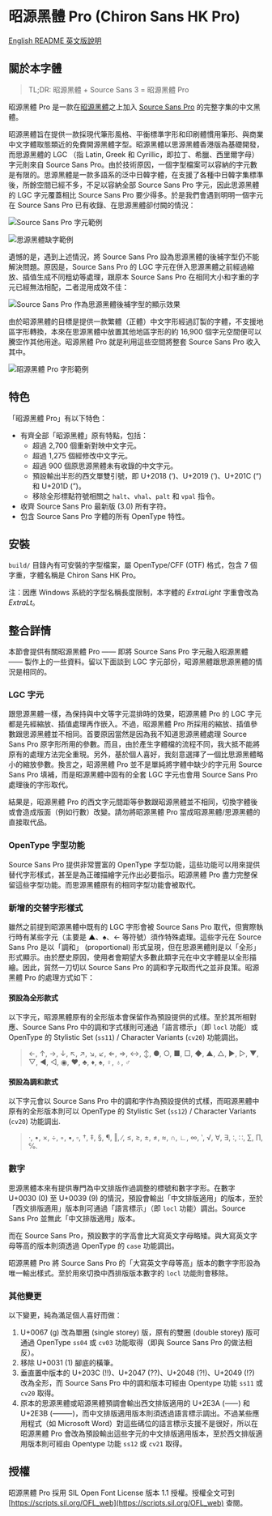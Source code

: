 昭源黑體 Pro (Chiron Sans HK Pro)
==================

[English README 英文版說明](README.md)

## 關於本字體

> TL;DR: 昭源黑體 + Source Sans 3 = 昭源黑體 Pro

昭源黑體 Pro 是一款在[昭源黑體](https://github.com/chiron-fonts/chiron-sans-hk)之上加入 [Source Sans Pro](https://github.com/adobe-fonts/source-sans-pro/) 的完整字集的中文黑體。

昭源黑體旨在提供一款採現代筆形風格、平衡標準字形和印刷體慣用筆形、與商業中文字體取態類近的免費開源黑體字型。昭源黑體以思源黑體香港版為基礎開發，而思源黑體的 LGC （指 Latin, Greek 和 Cyrillic，即拉丁、希臘、西里爾字母）字元則來自 Source Sans Pro。由於技術原因，一個字型檔案可以容納的字元數是有限的。思源黑體是一款多語系的泛中日韓字體，在支援了各種中日韓字集標準後，所餘空間已經不多，不足以容納全部 Source Sans Pro 字元，因此思源黑體的 LGC 字元覆蓋相比 Source Sans Pro 要少得多。於是我們會遇到明明一個字元在 Source Sans Pro 已有收錄、在思源黑體卻付闕的情況：

![Source Sans Pro 字元範例](doc/source-sans-pro-sample.png "Source Sans Pro 字元範例")

![思源黑體缺字範例](doc/source-han-sans-missing-chars-sample.png "思源黑體缺字範例")

遺憾的是，遇到上述情況，將 Source Sans Pro 設為思源黑體的後補字型仍不能解決問題。原因是，Source Sans Pro 的 LGC 字元在併入思源黑體之前經過縮放、插值生成不同粗幼等處理，跟原本 Source Sans Pro 在相同大小和字重的字元已經無法相配，二者混用成效不佳：

![Source Sans Pro 作為思源黑體後補字型的顯示效果](doc/source-sans-fallback-sample.png "Source Sans Pro 作為思源黑體後補字型的顯示效果")

由於昭源黑體的目標是提供一款繁體（正體）中文字形經過訂製的字體，不支援地區字形轉換，本來在思源黑體中放置其他地區字形的約 16,900 個字元空間便可以騰空作其他用途。昭源黑體 Pro 就是利用這些空間將整套 Source Sans Pro 收入其中。

![昭源黑體 Pro 字形範例](doc/chiron-sans-hk-pro-sample.png "昭源黑體 Pro 字形範例")

## 特色

「昭源黑體 Pro」有以下特色：

* 有齊全部「昭源黑體」原有特點，包括：
  - 超過 2,700 個重新對映中文字元。
  - 超過 1,275 個經修改中文字元。
  - 超過 900 個原思源黑體未有收錄的中文字元。
  - 預設輸出半形的西文單雙引號，即 U+2018 (‘)、U+2019 (’)、U+201C (“) 和 U+201D (”)。
  - 移除全形標點符號相關之 `halt`、`vhal`、`palt` 和 `vpal` 指令。
* 收齊 Source Sans Pro 最新版 (3.0) 所有字符。
* 包含 Source Sans Pro 字體的所有 OpenType 特性。

## 安裝

`build/` 目錄內有可安裝的字型檔案，屬 OpenType/CFF (OTF) 格式，包含 7 個字重，字體名稱是 Chiron Sans HK Pro。

注：因應 Windows 系統的字型名稱長度限制，本字體的 _ExtraLight_ 字重會改為 _ExtraLt_。

## 整合詳情

本節會提供有關昭源黑體 Pro ―― 即將 Source Sans Pro 字元融入昭源黑體 ―― 製作上的一些資料。留以下面談到 LGC 字元部份，昭源黑體跟思源黑體的情況是相同的。

### LGC 字元

跟思源黑體一樣，為保持與中文等字元混排時的效果，昭源黑體 Pro 的 LGC 字元都是先經縮放、插值處理再作嵌入。不過，昭源黑體 Pro 所採用的縮放、插值參數跟思源黑體並不相同。首要原因當然是因為我不知道思源黑體處理 Source Sans Pro 原字形所用的參數。而且，由於產生字體檔的流程不同，我大抵不能將原有的處理方法完全重現。另外，基於個人喜好，我刻意選擇了一個比思源黑體略小的縮放參數。換言之，昭源黑體 Pro 並不是單純將字體中缺少的字元用 Source Sans Pro 填補，而是昭源黑體中固有的全套 LGC 字元也會用 Source Sans Pro 處理後的字形取代。

結果是，昭源黑體 Pro 的西文字元間距等參數跟昭源黑體並不相同，切換字體後或會造成版面（例如行數）改變。請勿將昭源黑體 Pro 當成昭源黑體/思源黑體的直接取代品。

### OpenType 字型功能

Source Sans Pro 提供非常豐富的 OpenType 字型功能，這些功能可以用來提供替代字形樣式，甚至是為正確描繪字元作出必要指示。昭源黑體 Pro 盡力完整保留這些字型功能。而思源黑體原有的相同字型功能會被取代。

### 新增的交替字形樣式

雖然之前提到昭源黑體中既有的 LGC 字形會被 Source Sans Pro 取代，但實際執行時有某些字元（主要是 ▲、♠、← 等符號）須作特殊處理。這些字元在 Source Sans Pro 是以「調和」 (proportional) 形式呈現，但在思源黑體則是以「全形」形式顯示。由於歷史原因，使用者會期望大多數此類字元在中文字體是以全形描繪。因此，貿然一刀切以 Source Sans Pro 的調和字元取而代之並非良策。昭源黑體 Pro 的處理方式如下：

#### 預設為全形款式

以下字元，昭源黑體原有的全形版本會保留作為預設提供的式樣。至於其所相對應、Source Sans Pro 中的調和字式樣則可通過「語言標示」（即 `locl` 功能）或 OpenType 的 Stylistic Set (`ss11`) / Character Variants (`cv20`) 功能調出。

> ←, ↑, →, ↓, ↖, ↗, ↘, ↙, ⇐, ⇒, ↔, ↕, ●, ○, ■, □, ◆, ▲, △, ▶, ▷, ▼, ▽, ◀, ◁, ◉, ♥, ♣, ♦, ♠, ♀, ♁, ♂

#### 預設為調和款式

以下字元會以 Source Sans Pro 中的調和字作為預設提供的式樣，而昭源黑體中原有的全形版本則可以 OpenType 的 Stylistic Set (`ss12`) / Character Variants (`cv20`) 功能調出.

> ·, •, ×, ÷, ◦, ▪, ▫, †, ‡, §, ¶, ‖, ∕, ≤, ≥, ±, ≠, ≈, ∩, ∟, ∞, ‵, √, ∀, ∃, ∶, ∷, ∑, ∏, ℅.

### 數字

思源黑體本來有提供專門為中文排版作過調整的標號和數字字形。在數字 U+0030 (0) 至 U+0039 (9) 的情況，預設會輸出「中文排版適用」的版本，至於「西文排版適用」版本則可通過「語言標示」（即 `locl` 功能）調出。Source Sans Pro 並無此「中文排版適用」版本。

而在 Source Sans Pro，預設數字的字高會比大寫英文字母略矮。與大寫英文字母等高的版本則須透過 OpenType 的 `case` 功能調出。

昭源黑體 Pro 將 Source Sans Pro 的「大寫英文字母等高」版本的數字字形設為唯一輸出樣式。至於用來切換中西排版版本數字的 `locl` 功能則會移除。

### 其他變更

以下變更，純為滿足個人喜好而做：

1. U+0067 (g) 改為單圈 (single storey) 版，原有的雙圈 (double storey) 版可通過 OpenType `ss04` 或 `cv03` 功能取得（即與 Source Sans Pro 的做法相反）。
2. 移除 U+0031 (1) 腳底的橫筆。
3. 垂直置中版本的 U+203C (‼)、U+2047 (⁇)、U+2048 (⁈)、U+2049 (⁉) 改為全形，而 Source Sans Pro 中的調和版本可經由 Opentype 功能 `ss11` 或 `cv20` 取得。
4. 原本的思源黑體或昭源黑體預調會輸出西文排版適用的 U+2E3A (⸺) 和 U+2E3B (⸻)，而中文排版適用版本則須透過語言標示調出。不過某些應用程式（如 Microsoft Word）對這些碼位的語言標示支援不是很好，所以在昭源黑體 Pro 會改為預設輸出這些字元的中文排版適用版本，至於西文排版適用版本則可經由 Opentype 功能 `ss12` 或 `cv21` 取得。

## 授權

昭源黑體 Pro 採用 SIL Open Font License 版本 1.1 授權。授權全文可到 [https://scripts.sil.org/OFL_web](https://scripts.sil.org/OFL_web) 查閱。
